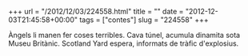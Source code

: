 +++
url = "/2012/12/03/224558.html"
title = ""
date = "2012-12-03T21:45:58+00:00"
tags = ["contes"]
slug = "224558"
+++

Àngels li manen fer coses terribles. Cava túnel, acumula dinamita sota Museu Britànic. Scotland Yard espera, informats de tràfic d'explosius.

